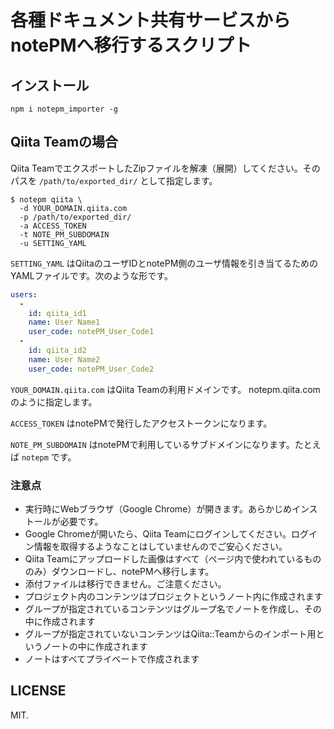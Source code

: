 # 各種ドキュメント共有サービスからnotePMへ移行するスクリプト

## インストール

```
npm i notepm_importer -g
```

## Qiita Teamの場合

Qiita TeamでエクスポートしたZipファイルを解凍（展開）してください。そのパスを `/path/to/exported_dir/` として指定します。

```
$ notepm qiita \
  -d YOUR_DOMAIN.qiita.com
  -p /path/to/exported_dir/
  -a ACCESS_TOKEN
  -t NOTE_PM_SUBDOMAIN
  -u SETTING_YAML
```

`SETTING_YAML` はQiitaのユーザIDとnotePM側のユーザ情報を引き当てるためのYAMLファイルです。次のような形です。

```yaml
users:
  -
    id: qiita_id1
    name: User Name1
    user_code: notePM_User_Code1
  - 
    id: qiita_id2
    name: User Name2
    user_code: notePM_User_Code2
```

`YOUR_DOMAIN.qiita.com` はQiita Teamの利用ドメインです。 notepm.qiita.com のように指定します。

`ACCESS_TOKEN` はnotePMで発行したアクセストークンになります。

`NOTE_PM_SUBDOMAIN` はnotePMで利用しているサブドメインになります。たとえば `notepm` です。

### 注意点

- 実行時にWebブラウザ（Google Chrome）が開きます。あらかじめインストールが必要です。
- Google Chromeが開いたら、Qiita Teamにログインしてください。ログイン情報を取得するようなことはしていませんのでご安心ください。
- Qiita Teamにアップロードした画像はすべて（ページ内で使われているもののみ）ダウンロードし、notePMへ移行します。
- 添付ファイルは移行できません。ご注意ください。
- プロジェクト内のコンテンツはプロジェクトというノート内に作成されます
- グループが指定されているコンテンツはグループ名でノートを作成し、その中に作成されます
- グループが指定されていないコンテンツはQiita::Teamからのインポート用というノートの中に作成されます
- ノートはすべてプライベートで作成されます

## LICENSE

MIT.
